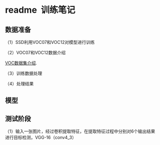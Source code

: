 # readme  训练笔记

## 数据准备
（1）SSD利用VOC07和VOC12对模型进行训练

（2）VOC07和VOC12数据介绍

  [VOC数据集介绍](http://blog.csdn.net/zhangjunbob/article/details/52769381).

（3）训练数据处理


（4）处理结果


## 模型



## 测试阶段

（1）输入一张图片，经过卷积提取特征，在提取特征过程中分别对6个输出结果进行目标检测，VGG-16（conv4_3）
